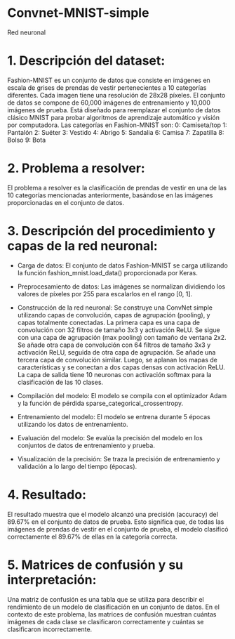 # Convnet-MNIST-simple
Red neuronal

# 1. Descripción del dataset:
Fashion-MNIST es un conjunto de datos que consiste en imágenes en escala de grises de prendas de vestir pertenecientes a 10 categorías diferentes. Cada imagen tiene una resolución de 28x28 píxeles. El conjunto de datos se compone de 60,000 imágenes de entrenamiento y 10,000 imágenes de prueba. Está diseñado para reemplazar el conjunto de datos clásico MNIST para probar algoritmos de aprendizaje automático y visión por computadora.
Las categorías en Fashion-MNIST son:
0: Camiseta/top
1: Pantalón
2: Suéter
3: Vestido
4: Abrigo
5: Sandalia
6: Camisa
7: Zapatilla
8: Bolso
9: Bota

# 2. Problema a resolver:
El problema a resolver es la clasificación de prendas de vestir en una de las 10 categorías mencionadas anteriormente, basándose en las imágenes proporcionadas en el conjunto de datos.

# 3. Descripción del procedimiento y capas de la red neuronal:
- Carga de datos: El conjunto de datos Fashion-MNIST se carga utilizando la función fashion_mnist.load_data() proporcionada por Keras.
  
- Preprocesamiento de datos: Las imágenes se normalizan dividiendo los valores de píxeles por 255 para escalarlos en el rango [0, 1].
  
- Construcción de la red neuronal: Se construye una ConvNet simple utilizando capas de convolución, capas de agrupación (pooling), y capas totalmente conectadas.
La primera capa es una capa de convolución con 32 filtros de tamaño 3x3 y activación ReLU.
Se sigue con una capa de agrupación (max pooling) con tamaño de ventana 2x2.
Se añade otra capa de convolución con 64 filtros de tamaño 3x3 y activación ReLU, seguida de otra capa de agrupación.
Se añade una tercera capa de convolución similar.
Luego, se aplanan los mapas de características y se conectan a dos capas densas con activación ReLU.
La capa de salida tiene 10 neuronas con activación softmax para la clasificación de las 10 clases.

- Compilación del modelo: El modelo se compila con el optimizador Adam y la función de pérdida sparse_categorical_crossentropy.
  
- Entrenamiento del modelo: El modelo se entrena durante 5 épocas utilizando los datos de entrenamiento.
  
- Evaluación del modelo: Se evalúa la precisión del modelo en los conjuntos de datos de entrenamiento y prueba.
  
- Visualización de la precisión: Se traza la precisión de entrenamiento y validación a lo largo del tiempo (épocas).

# 4. Resultado:
El resultado muestra que el modelo alcanzó una precisión (accuracy) del 89.67% en el conjunto de datos de prueba. Esto significa que, de todas las imágenes de prendas de vestir en el conjunto de prueba, el modelo clasificó correctamente el 89.67% de ellas en la categoría correcta.

# 5. Matrices de confusión y su interpretación:
Una matriz de confusión es una tabla que se utiliza para describir el rendimiento de un modelo de clasificación en un conjunto de datos. En el contexto de este problema, las matrices de confusión muestran cuántas imágenes de cada clase se clasificaron correctamente y cuántas se clasificaron incorrectamente.
